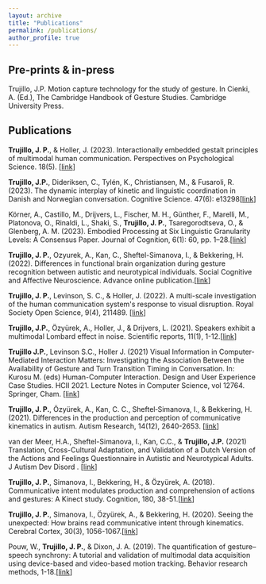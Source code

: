 ```yaml
---
layout: archive
title: "Publications"
permalink: /publications/
author_profile: true
---
```


## Pre-prints & in-press
 Trujillo, J.P. Motion capture technology for the study of gesture. In Cienki, A. (Ed.), The Cambridge Handbook of Gesture Studies. Cambridge University Press.


## Publications
**Trujillo, J. P.**, & Holler, J. (2023). Interactionally embedded gestalt principles of multimodal human communication. Perspectives on Psychological Science. 18(5). [[link](doi:10.1177/17456916221141422)]

**Trujillo, J.P.**, Dideriksen, C., Tylén, K., Christiansen, M., & Fusaroli, R. (2023). The dynamic interplay of kinetic and linguistic coordination in Danish and Norwegian conversation. Cognitive Science. 47(6): e13298[[link](https://doi.org/10.1111/cogs.13298)]

Körner, A., Castillo, M., Drijvers, L., Fischer, M. H., Günther, F., Marelli, M., Platonova, O., Rinaldi, L., Shaki, S., **Trujillo, J. P.**, Tsaregorodtseva, O., & Glenberg, A. M. (2023). Embodied Processing at Six Linguistic Granularity Levels: A Consensus Paper. Journal of Cognition, 6(1): 60, pp. 1–28.[[link]( https://doi.org/10.5334/joc.231)]   

**Trujillo, J. P.**, Ozyurek, A., Kan, C., Sheftel-Simanova, I., & Bekkering, H. (2022). Differences in functional brain organization during gesture recognition between autistic and neurotypical individuals. Social Cognitive and Affective Neuroscience. Advance online publication.[[link](https://doi.org/10.1093/scan/nsac026)]

**Trujillo, J. P.**, Levinson, S. C., & Holler, J. (2022). A multi-scale investigation of the human communication system's response to visual disruption. Royal Society Open Science, 9(4), 211489. [[link](https://doi.org/10.1098/rsos.211489)] 

**Trujillo, J.P.**, Özyürek, A., Holler, J., & Drijvers, L. (2021). Speakers exhibit a multimodal Lombard effect in noise. Scientific reports, 11(1), 1-12.[[link](https://doi.org/10.1038/s41598-021-95791-0)]

**Trujillo J.P.**, Levinson S.C., Holler J. (2021) Visual Information in Computer-Mediated Interaction Matters: Investigating the Association Between the Availability of Gesture and Turn Transition Timing in Conversation. In: Kurosu M. (eds) Human-Computer Interaction. Design and User Experience Case Studies. HCII 2021. Lecture Notes in Computer Science, vol 12764. Springer, Cham. [[link](https://doi.org/10.1007/978-3-030-78468-3_44)] 

**Trujillo, J. P.**, Özyürek, A., Kan, C. C., Sheftel‐Simanova, I., & Bekkering, H. (2021). Differences in the production and perception of communicative kinematics in autism. Autism Research, 14(12), 2640-2653. [[link](https://doi.org/10.1002/aur.2611)] 

van der Meer, H.A., Sheftel-Simanova, I., Kan, C.C., & **Trujillo, J.P.** (2021) Translation, Cross-Cultural Adaptation, and Validation of a Dutch Version of the Actions and Feelings Questionnaire in Autistic and Neurotypical Adults. J Autism Dev Disord . [[link](https://doi.org/10.1007/s10803-021-05082-w)] 

**Trujillo, J. P.**, Simanova, I., Bekkering, H., & Özyürek, A. (2018). Communicative intent modulates production and comprehension of actions and gestures: A Kinect study. Cognition, 180, 38-51.[[link](https://doi.org/10.1016/j.cognition.2018.04.003)]

 **Trujillo, J. P.**, Simanova, I., Özyürek, A., & Bekkering, H. (2020). Seeing the unexpected: How brains read communicative intent through kinematics. Cerebral Cortex, 30(3), 1056-1067.[[link](https://doi.org/10.1093/cercor/bhz148)]
 
 Pouw, W., **Trujillo, J. P.**, & Dixon, J. A. (2019). The quantification of gesture–speech synchrony: A tutorial and validation of multimodal data acquisition using device-based and video-based motion tracking. Behavior research methods, 1-18.[[link](https://doi.org/10.3758/s13428-019-01271-9)]
